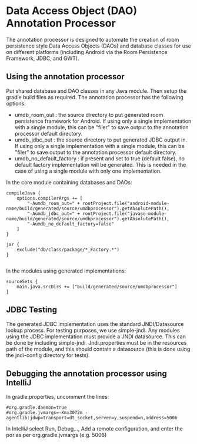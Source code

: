 # Data Access Object (DAO) Annotation Processor

The annotation processor is designed to automate the creation of room persistence
style Data Access Objects (DAOs) and database classes for use on different platforms
(including Android via the Room Persistence Framework, JDBC, and GWT).

## Using the annotation processor
Put shared database and DAO classes in any Java module. Then setup the
gradle build files as required. The annotation processor has the following
options:
* umdb_room_out : the source directory to put generated room persistence
framework for Android. If using only a single implementation with a single
module, this can be "filer" to save output to the annotation processor
default directory.
* umdb_jdbc_out : the source directory to put generated JDBC output in.
If using only a single implementation with a single
module, this can be "filer" to save output to the annotation processor
default directory.
* umdb_no_default_factory : if present and set to true (default false),
no default factory implementation will be generated. This is needed in
the case of using a single module with only one implementation.

In the core module containing databases and DAOs:
```
compileJava {
    options.compilerArgs += [
        "-Aumdb_room_out=" + rootProject.file("android-module-name/build/generated/source/umdbprocessor").getAbsolutePath(),
        "-Aumdb_jdbc_out=" + rootProject.file("javase-module-name/build/generated/source/umdbprocessor").getAbsolutePath(),
        "-Aumdb_no_default_factory=false"
    ]
}

jar {
    exclude("db/class/package/*_Factory.*")
}


```

In the modules using generated implementations:

```
sourceSets {
    main.java.srcDirs += ["build/generated/source/umdbprocessor"]
}
```

## JDBC Testing

The generated JDBC implementation uses the standard JNDI/Datasource lookup
process. For testing purposes, we use simple-jndi. Any modules using the
JDBC implementation must provide a JNDI datasource. This can be done by
including simple-jndi. Jndi.properties must be in the resources path of
the module, and this should contain a datasource (this is done using
the jndi-config directory for tests).

## Debugging the annotation processor using IntelliJ

In gradle.properties, uncomment the lines:
```
#org.gradle.daemon=true
#org.gradle.jvmargs=-Xmx3072m -agentlib:jdwp=transport=dt_socket,server=y,suspend=n,address=5006
```

In IntelliJ select Run, Debug..., Add a remote configuration, and 
enter the por as per org.gradle.jvmargs (e.g. 5006)


